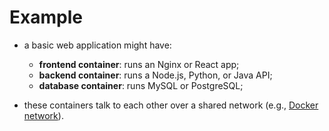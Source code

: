 # Example

- a basic web application might have:
  - **frontend container**: runs an Nginx or React app;
  - **backend container**: runs a Node.js, Python, or Java API;
  - **database container**: runs MySQL or PostgreSQL;

- these containers talk to each other over a shared network (e.g., [Docker network](../../networking/index.md)).
